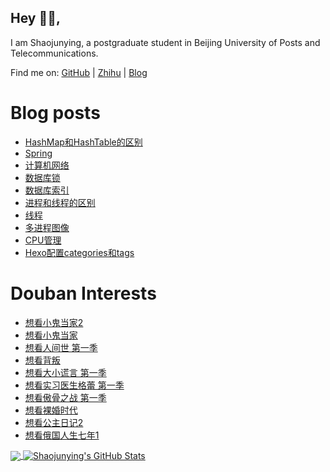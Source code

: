 ## Hey 👋🏻,

I am Shaojunying, a postgraduate student in Beijing University of Posts and Telecommunications.

Find me on: [GitHub](https://github.com/shaojunying) | [Zhihu](https://www.zhihu.com/people/shaojunying) | [Blog](https://blog.nowcoder.net/shaojunying)

# Blog posts
<!-- BLOG-POST-LIST:START -->
- [HashMap和HashTable的区别](https://shaojunying.github.io/2020/07/17/HashMap%E5%92%8CHashTable%E7%9A%84%E5%8C%BA%E5%88%AB/)
- [Spring](https://shaojunying.github.io/2020/07/05/Spring/)
- [计算机网络](https://shaojunying.github.io/2020/07/01/%E8%AE%A1%E7%AE%97%E6%9C%BA%E7%BD%91%E7%BB%9C/)
- [数据库锁](https://shaojunying.github.io/2020/06/25/%E6%95%B0%E6%8D%AE%E5%BA%93%E9%94%81/)
- [数据库索引](https://shaojunying.github.io/2020/06/23/%E6%95%B0%E6%8D%AE%E5%BA%93%E7%B4%A2%E5%BC%95/)
- [进程和线程的区别](https://shaojunying.github.io/2020/06/19/%E8%BF%9B%E7%A8%8B%E5%92%8C%E7%BA%BF%E7%A8%8B%E7%9A%84%E5%8C%BA%E5%88%AB/)
- [线程](https://shaojunying.github.io/2020/06/10/%E7%BA%BF%E7%A8%8B/)
- [多进程图像](https://shaojunying.github.io/2020/06/09/%E5%A4%9A%E8%BF%9B%E7%A8%8B%E5%9B%BE%E5%83%8F/)
- [CPU管理](https://shaojunying.github.io/2020/06/09/CPU%E7%AE%A1%E7%90%86/)
- [Hexo配置categories和tags](https://shaojunying.github.io/2020/06/04/Hexo%E9%85%8D%E7%BD%AErepository%E5%92%8Ctags/)
<!-- BLOG-POST-LIST:END -->

# Douban Interests
<!-- douban:START -->
- [想看小鬼当家2](http://movie.douban.com/subject/1293353/)
- [想看小鬼当家](http://movie.douban.com/subject/1293088/)
- [想看人间世 第一季](http://movie.douban.com/subject/26815163/)
- [想看背叛](http://movie.douban.com/subject/26820511/)
- [想看大小谎言 第一季](http://movie.douban.com/subject/25953429/)
- [想看实习医生格蕾 第一季](http://movie.douban.com/subject/1395471/)
- [想看傲骨之战 第一季](http://movie.douban.com/subject/26798481/)
- [想看裸婚时代](http://movie.douban.com/subject/5958582/)
- [想看公主日记2](http://movie.douban.com/subject/1308753/)
- [想看俄国人生七年1](http://movie.douban.com/subject/5983724/)
<!-- douban:END -->

<a href="https://github.com/shaojunying">
  <img align="center" src="https://github-readme-stats.vercel.app/api/top-langs/?username=shaojunying&hide=css,html&title_color=ffffff&text_color=c9cacc&icon_color=2bbc8a&bg_color=1d1f21" />
</a>

<a href="https://github.com/shaojunying">
  <img align="center" src="https://github-readme-stats.vercel.app/api?username=shaojunying&show_icons=true&line_height=27&count_private=true&title_color=ffffff&text_color=c9cacc&icon_color=2bbc8a&bg_color=1d1f21" alt="Shaojunying's GitHub Stats" />
</a>
